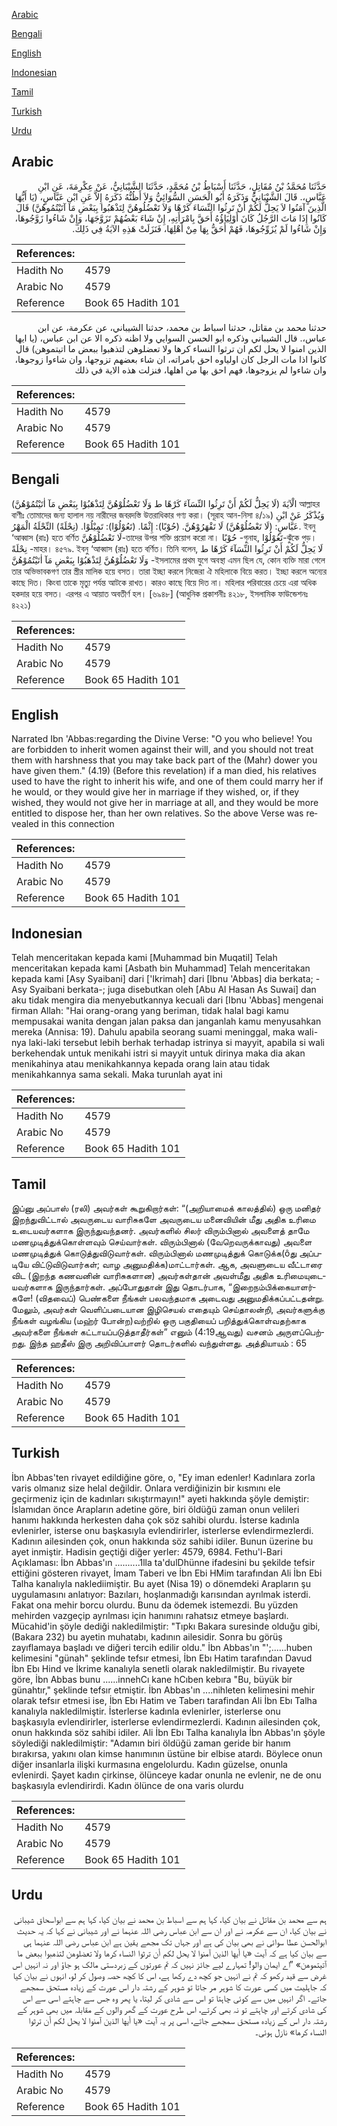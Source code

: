 [Arabic](#arabic)

[Bengali](#bengali)

[English](#english)

[Indonesian](#indonesian)

[Tamil](#tamil)

[Turkish](#turkish)

[Urdu](#urdu)

## Arabic


<div dir="rtl" lang="ar" style={{fontSize:'larger',backgroundColor:'#f8f9fa',padding:20}}>
حَدَّثَنَا مُحَمَّدُ بْنُ مُقَاتِلٍ، حَدَّثَنَا أَسْبَاطُ بْنُ مُحَمَّدٍ، حَدَّثَنَا الشَّيْبَانِيُّ، عَنْ عِكْرِمَةَ، عَنِ ابْنِ عَبَّاسٍ،‏.‏ قَالَ الشَّيْبَانِيُّ وَذَكَرَهُ أَبُو الْحَسَنِ السُّوَائِيُّ وَلاَ أَظُنُّهُ ذَكَرَهُ إِلاَّ عَنِ ابْنِ عَبَّاسٍ، ‏(‏يَا أَيُّهَا الَّذِينَ آمَنُوا لاَ يَحِلُّ لَكُمْ أَنْ تَرِثُوا النِّسَاءَ كَرْهًا وَلاَ تَعْضُلُوهُنَّ لِتَذْهَبُوا بِبَعْضِ مَا آتَيْتُمُوهُنَّ‏)‏ قَالَ كَانُوا إِذَا مَاتَ الرَّجُلُ كَانَ أَوْلِيَاؤُهُ أَحَقَّ بِامْرَأَتِهِ، إِنْ شَاءَ بَعْضُهُمْ تَزَوَّجَهَا، وَإِنْ شَاءُوا زَوَّجُوهَا، وَإِنْ شَاءُوا لَمْ يُزَوِّجُوهَا، فَهُمْ أَحَقُّ بِهَا مِنْ أَهْلِهَا، فَنَزَلَتْ هَذِهِ الآيَةُ فِي ذَلِكَ‏.‏
</div>
<div style={{backgroundColor:'#f8f9fa',padding:20, marginBottom: 10}}><table> <thead> <tr> <th>References:</th> <th></th> </tr> </thead> <tbody><tr><td>Hadith No</td><td>4579</td></tr><tr><td>Arabic No</td><td>4579</td></tr><tr><td>Reference</td><td>Book 65 Hadith 101</td></tr></tbody></table></div>


<div dir="rtl" lang="ar" style={{fontSize:'larger',backgroundColor:'#f8f9fa',padding:20}}>
حدثنا محمد بن مقاتل، حدثنا اسباط بن محمد، حدثنا الشيباني، عن عكرمة، عن ابن عباس،. قال الشيباني وذكره ابو الحسن السوايي ولا اظنه ذكره الا عن ابن عباس، (يا ايها الذين امنوا لا يحل لكم ان ترثوا النساء كرها ولا تعضلوهن لتذهبوا ببعض ما اتيتموهن) قال كانوا اذا مات الرجل كان اولياوه احق بامراته، ان شاء بعضهم تزوجها، وان شاءوا زوجوها، وان شاءوا لم يزوجوها، فهم احق بها من اهلها، فنزلت هذه الاية في ذلك
</div>
<div style={{backgroundColor:'#f8f9fa',padding:20, marginBottom: 10}}><table> <thead> <tr> <th>References:</th> <th></th> </tr> </thead> <tbody><tr><td>Hadith No</td><td>4579</td></tr><tr><td>Arabic No</td><td>4579</td></tr><tr><td>Reference</td><td>Book 65 Hadith 101</td></tr></tbody></table></div>

## Bengali


<div dir="ltr" lang="bn" style={{fontSize:'larger',backgroundColor:'#f8f9fa',padding:20}}>
(لَا يَحِلُّ لَكُمْ أَنْ تَرِثُوا النِّسَآءَ كَرْهًا ط وَلَا تَعْضُلُوْهُنَّ لِتَذْهَبُوْا بِبَعْضِ مَآ اٰتَيْتُمُوْهُنَّ) الْآيَةَ আল্লাহর বাণীঃ তোমাদের জন্য হালাল নয় নারীদের জবরদস্তি উত্তরাধিকার গণ্য করা। (সূরাহ আন-নিসা ৪/১৯) وَيُذْكَرُ عَنْ ابْنِ عَبَّاسٍ: (لَا تَعْضُلُوْهُنَّ) لَا تَقْهَرُوْهُنَّ. (حُوْبًا): إِثْمًا. (تَعُوْلُوْا): تَمِيْلُوْا. (نِحْلَةً) النِّحْلَةُ الْمَهْرُ. ইবনু ‘আব্বাস (রাঃ) হতে বর্ণিত لَا تَعْضُلُوْهُنَّ-তাদের উপর শক্তি প্রয়োগ করো না। حُوْبًا -গুনাহ, تَعُوْلُوْا-ঝুঁকে পড়। نِحْلَةً -মাহর। ৪৫৭৯. ইবনু ‘আব্বাস (রাঃ) হতে বর্ণিত। তিনি বলেন, لَا يَحِلُّ لَكُمْ أَنْ تَرِثُوا النِّسَآءَ كَرْهًا ط وَلَا تَعْضُلُوْهُنَّ لِتَذْهَبُوْا بِبَعْضِ مَآ اٰتَيْتُمُوْهُنَّ -ইসলামের প্রথম যুগে অবস্থা এমন ছিল যে, কোন ব্যক্তি মারা গেলে তার অভিভাবকগণ তার স্ত্রীর মালিক হয়ে বসত। তারা ইচ্ছা করলে নিজেরা ঐ মহিলাকে বিয়ে করত। ইচ্ছা করলে অন্যের কাছে দিত। কিংবা তাকে মৃত্যু পর্যন্ত আটকে রাখত। কারও কাছে বিয়ে দিত না। মহিলার পরিবারের চেয়ে এরা অধিক হকদার হয়ে বসত। এরপর এ আয়াত অবতীর্ণ হল। [৬৯৪৮] (আধুনিক প্রকাশনীঃ ৪২১৮, ইসলামিক ফাউন্ডেশনঃ ৪২২১)
</div>
<div style={{backgroundColor:'#f8f9fa',padding:20, marginBottom: 10}}><table> <thead> <tr> <th>References:</th> <th></th> </tr> </thead> <tbody><tr><td>Hadith No</td><td>4579</td></tr><tr><td>Arabic No</td><td>4579</td></tr><tr><td>Reference</td><td>Book 65 Hadith 101</td></tr></tbody></table></div>

## English


<div dir="ltr" lang="en" style={{fontSize:'larger',backgroundColor:'#f8f9fa',padding:20}}>
Narrated Ibn 'Abbas:regarding the Divine Verse: "O you who believe! You are forbidden to inherit women against their will, and you should not treat them with harshness that you may take back part of the (Mahr) dower you have given them." (4.19) (Before this revelation) if a man died, his relatives used to have the right to inherit his wife, and one of them could marry her if he would, or they would give her in marriage if they wished, or, if they wished, they would not give her in marriage at all, and they would be more entitled to dispose her, than her own relatives. So the above Verse was revealed in this connection
</div>
<div style={{backgroundColor:'#f8f9fa',padding:20, marginBottom: 10}}><table> <thead> <tr> <th>References:</th> <th></th> </tr> </thead> <tbody><tr><td>Hadith No</td><td>4579</td></tr><tr><td>Arabic No</td><td>4579</td></tr><tr><td>Reference</td><td>Book 65 Hadith 101</td></tr></tbody></table></div>

## Indonesian


<div dir="ltr" lang="id" style={{fontSize:'larger',backgroundColor:'#f8f9fa',padding:20}}>
Telah menceritakan kepada kami [Muhammad bin Muqatil] Telah menceritakan kepada kami [Asbath bin Muhammad] Telah menceritakan kepada kami [Asy Syaibani] dari ['Ikrimah] dari [Ibnu 'Abbas] dia berkata; -Asy Syaibani berkata-; juga disebutkan oleh [Abu Al Hasan As Suwai] dan aku tidak mengira dia menyebutkannya kecuali dari [Ibnu 'Abbas] mengenai firman Allah: "Hai orang-orang yang beriman, tidak halal bagi kamu mempusakai wanita dengan jalan paksa dan janganlah kamu menyusahkan mereka (Annisa: 19). Dahulu apabila seorang suami meninggal, maka wali-nya laki-laki tersebut lebih berhak terhadap istrinya si mayyit, apabila si wali berkehendak untuk menikahi istri si mayyit untuk dirinya maka dia akan menikahinya atau menikahkannya kepada orang lain atau tidak menikahkannya sama sekali. Maka turunlah ayat ini
</div>
<div style={{backgroundColor:'#f8f9fa',padding:20, marginBottom: 10}}><table> <thead> <tr> <th>References:</th> <th></th> </tr> </thead> <tbody><tr><td>Hadith No</td><td>4579</td></tr><tr><td>Arabic No</td><td>4579</td></tr><tr><td>Reference</td><td>Book 65 Hadith 101</td></tr></tbody></table></div>

## Tamil


<div dir="ltr" lang="ta" style={{fontSize:'larger',backgroundColor:'#f8f9fa',padding:20}}>
இப்னு அப்பாஸ் (ரலி) அவர்கள் கூறுகிறார்கள்: “(அறியாமைக் காலத்தில்) ஒரு மனிதர் இறந்துவிட்டால் அவருடைய வாரிசுகளே அவருடைய மனைவியின் மீது அதிக உரிமை உடையவர்களாக இருந்துவந்தனர். அவர்களில் சிலர் விரும்பினால் அவளைத் தாமே மணமுடித்துக்கொள்ளவும் செய்வார்கள். விரும்பினால் (வேறெவருக்காவது) அவளை மணமுடித்துக் கொடுத்துவிடுவார்கள். விரும்பினால் மணமுடித்துக் கொடுக்க(ôது அப்படியே விட்டுவிடுவார்கள்; வாழ அனுமதிக்க)மாட்டார்கள். ஆக, அவளுடைய வீட்டாரை விட (இறந்த கணவனின் வாரிசுகளான) அவர்கள்தான் அவள்மீது அதிக உரிமையுடையவர்களாக இருந்தார்கள். அப்போதுதான் இது தொடர்பாக, “இறைநம்பிக்கையாளர்களே! (விதவைப்) பெண்களை நீங்கள் பலவந்தமாக அடைவது அனுமதிக்கப்பட்டதன்று. மேலும், அவர்கள் வெளிப்படையான இழிசெயல் எதையும் செய்தாலன்றி, அவர்களுக்கு நீங்கள் வழங்கிய (மஹ்ர் போன்ற)வற்றில் ஒரு பகுதியைப் பறித்துக்கொள்வதற்காக அவர்களை நீங்கள் கட்டாயப்படுத்தாதீர்கள்” எனும் (4:19ஆவது) வசனம் அருளப்பெற்றது. இந்த ஹதீஸ் இரு அறிவிப்பாளர் தொடர்களில் வந்துள்ளது. அத்தியாயம் : 65
</div>
<div style={{backgroundColor:'#f8f9fa',padding:20, marginBottom: 10}}><table> <thead> <tr> <th>References:</th> <th></th> </tr> </thead> <tbody><tr><td>Hadith No</td><td>4579</td></tr><tr><td>Arabic No</td><td>4579</td></tr><tr><td>Reference</td><td>Book 65 Hadith 101</td></tr></tbody></table></div>

## Turkish


<div dir="ltr" lang="tr" style={{fontSize:'larger',backgroundColor:'#f8f9fa',padding:20}}>
İbn Abbas'ten rivayet edildiğine göre, o, "Ey iman edenler! Kadınlara zorla varis olmanız size helal değildir. Onlara verdiğinizin bir kısmını ele geçirmeniz için de kadınları sıkıştırmayın!" ayeti hakkında şöyle demiştir: İslamıdan önce Arapların adetine göre, biri öldüğü zaman onun velileri hanımı hakkında herkesten daha çok söz sahibi olurdu. İsterse kadınla evlenirler, isterse onu başkasıyla evlendirirler, isterlerse evlendirmezlerdi. Kadının ailesinden çok, onun hakkında söz sahibi idiler. Bunun üzerine bu ayet inmiştir. Hadisin geçtiği diğer yerler: 4579, 6984. Fethu'l-Bari Açıklaması: İbn Abbas'ın ..........1lla ta'dulDhünne ifadesini bu şekilde tefsir ettiğini gösteren rivayet, İmam Taberi ve İbn Ebi HMim tarafından Ali İbn Ebi Talha kanalıyla naklediimiştir. Bu ayet (Nisa 19) o dönemdeki Arapların şu uygulamasını anlatıyor: Bazıları, hoşlanmadığı karısından ayrılmak isterdi. Fakat ona mehir borcu olurdu. Bunu da ödemek istemezdi. Bu yüzden mehirden vazgeçip ayrılması için hanımını rahatsız etmeye başlardı. Mücahid'in şöyle dediği nakledilmiştir: "Tıpkı Bakara suresinde olduğu gibi,(Bakara 232) bu ayetin muhatabı, kadının ailesidir. Sonra bu görüş zayıflamaya başladı ve diğeri tercih edilir oldu." İbn Abbas'ın "';......huben kelimesini "günah" şeklinde tefsır etmesi, İbn Ebı Hatim tarafından Davud İbn Ebı Hind ve İkrime kanalıyla senetli olarak nakledilmiştir. Bu rivayete göre, İbn Abbas bunu ......innehCı kane hCıben kebıra "Bu, büyük bir günahtır," şeklinde tefsır etmiştir. İbn Abbas'ın ....nihleten kelimesini mehir olarak tefsır etmesi ise, İbn Ebı Hatim ve Taberı tarafindan Ali İbn Ebı Talha kanalıyla nakledilmiştir. İsterlerse kadınla evlenirler, isterlerse onu başkasıyla evlendirirler, isterlerse evlendirmezlerdi. Kadının ailesinden çok, onun hakkında söz sahibi idiler. Ali İbn Ebı Talha kanalıyla İbn Abbas'ın şöyle söylediği nakledilmiştir: "Adamın biri öldüğü zaman geride bir hanım bırakırsa, yakını olan kimse hanımının üstüne bir elbise atardı. Böylece onun diğer insanlarla ilişki kurmasına engelolurdu. Kadın güzelse, onunla evlenirdi. Şayet kadın çirkinse, ölünceye kadar onunla ne evlenir, ne de onu başkasıyla evlendirirdi. Kadın ölünce de ona varis olurdu
</div>
<div style={{backgroundColor:'#f8f9fa',padding:20, marginBottom: 10}}><table> <thead> <tr> <th>References:</th> <th></th> </tr> </thead> <tbody><tr><td>Hadith No</td><td>4579</td></tr><tr><td>Arabic No</td><td>4579</td></tr><tr><td>Reference</td><td>Book 65 Hadith 101</td></tr></tbody></table></div>

## Urdu


<div dir="rtl" lang="ur" style={{fontSize:'larger',backgroundColor:'#f8f9fa',padding:20}}>
ہم سے محمد بن مقاتل نے بیان کیا، کہا ہم سے اسباط بن محمد نے بیان کیا، کہا ہم سے ابواسحاق شیبانی نے بیان کیا، ان سے عکرمہ نے اور ان سے ابن عباس رضی اللہ عنہما نے اور شیبانی نے کہا کہ یہ حدیث ابوالحسن عطا سوائی نے بھی بیان کی ہے اور جہاں تک مجھے یقین ہے ابن عباس رضی اللہ عنہما ہی سے بیان کیا ہے کہ آیت «يا أيها الذين آمنوا لا يحل لكم أن ترثوا النساء كرها ولا تعضلوهن لتذهبوا ببعض ما آتيتموهن‏» ”اے ایمان والو! تمہارے لیے جائز نہیں کہ تم عورتوں کے زبردستی مالک ہو جاؤ اور نہ انہیں اس غرض سے قید رکھو کہ تم نے انہیں جو کچھ دے رکھا ہے، اس کا کچھ حصہ وصول کر لو، انہوں نے بیان کیا کہ جاہلیت میں کسی عورت کا شوہر مر جاتا تو شوہر کے رشتہ دار اس عورت کے زیادہ مستحق سمجھے جاتے۔ اگر انہیں میں سے کوئی چاہتا تو اس سے شادی کر لیتا، یا پھر وہ جس سے چاہتے اسی سے اس کی شادی کرتے اور چاہتے تو نہ بھی کرتے، اس طرح عورت کے گھر والوں کے مقابلہ میں بھی شوہر کے رشتہ دار اس کے زیادہ مستحق سمجھے جاتے، اسی پر یہ آیت «يا أيها الذين آمنوا لا يحل لكم أن ترثوا النساء كرها» نازل ہوئی۔
</div>
<div style={{backgroundColor:'#f8f9fa',padding:20, marginBottom: 10}}><table> <thead> <tr> <th>References:</th> <th></th> </tr> </thead> <tbody><tr><td>Hadith No</td><td>4579</td></tr><tr><td>Arabic No</td><td>4579</td></tr><tr><td>Reference</td><td>Book 65 Hadith 101</td></tr></tbody></table></div>